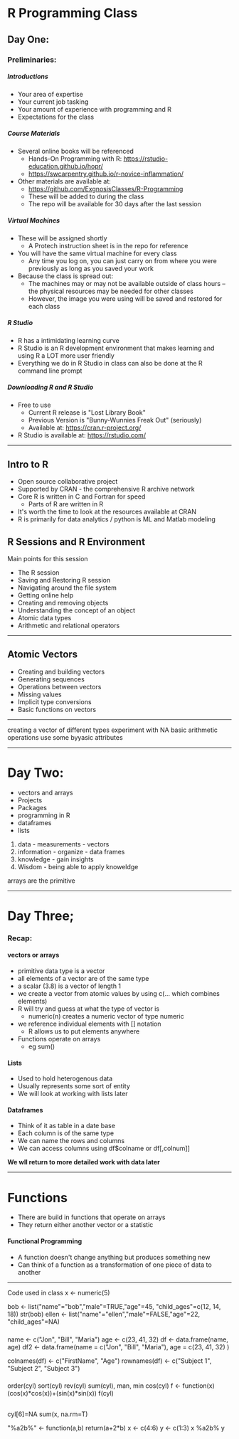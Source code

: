 # R Programming Class
  
  
## Day One:

### Preliminaries:

##### Introductions
* Your area of expertise
* Your current job tasking
* Your amount of experience with programming and R 
* Expectations for the class
  
##### Course Materials
* Several online books will be referenced
  * Hands-On Programming with R: https://rstudio-education.github.io/hopr/
  * https://swcarpentry.github.io/r-novice-inflammation/
* Other materials are available at:
  * https://github.com/ExgnosisClasses/R-Programming
  * These will be added to during the class
  * The repo will be available for 30 days after the last session


##### Virtual Machines
* These will be assigned shortly
  * A Protech instruction sheet is in the repo for reference
* You will have the same virtual machine for every class
  * Any time you log on, you can just carry on from where you were previously as long as you saved your work
* Because the class is spread out:
  * The machines may or may not be available outside
of class hours – the physical resources may be needed for
other classes
  * However, the image you were using will be saved and restored
for each class

##### R Studio
* R has a intimidating learning curve
* R Studio is an R development environment that makes learning and using R a LOT more user friendly
* Everything we do in R Studio in class can also be done at the R command line prompt
  
##### Downloading R and R Studio
* Free to use
  * Current R release is "Lost Library Book"
  * Previous Version is "Bunny-Wunnies Freak Out"  (seriously)
  * Available at: https://cran.r-project.org/
* R Studio is available at: https://rstudio.com/
---


## Intro to R
* Open source collaborative project
* Supported by CRAN - the comprehensive R archive network
* Core R is written in C and Fortran for speed
  * Parts of R are written in R
* It's worth the time to look at the resources available at CRAN
* R is primarily for data analytics / python is ML and Matlab modeling

## R Sessions and R Environment
Main points for this session
* The R session
* Saving and Restoring R session
* Navigating around the file system
* Getting online help
* Creating and removing objects
* Understanding the concept of an object
* Atomic data types
* Arithmetic and relational operators
  
---
## Atomic Vectors
* Creating and building vectors
* Generating sequences
* Operations between vectors
* Missing values
* Implicit type conversions
* Basic functions on vectors

---

creating a vector of different types
experiment with NA
basic arithmetic operations
use some byyasic attributes


---
# Day Two:
* vectors and arrays
* Projects 
* Packages
* programming in R
* dataframes 
* lists

1. data - measurements - vectors
2. information - organize - data frames
3. knowledge - gain insights
4.  Wisdom - being able to apply knoweldge

arrays are the primitive 

-------
# Day Three;
### Recap:
#### vectors or arrays
* primitive data type is a vector
* all elements of a vector are of the same type
* a scalar (3.8) is a vector of length 1
* we create a vector from atomic values by using c(... which combines elements)
* R will try and guess at what the type of vector is
  * numeric(n) creates a numeric vector of type numeric
* we reference individual elements with [] notation
  * R allows us to put elements anywhere
* Functions operate on arrays
  * eg sum()
#### Lists
* Used to hold heterogenous data
* Usually represents some sort of entity
* We will look at working with lists later

#### Dataframes
* Think of it as table in a date base
* Each column is of the same type
* We can name the rows and columns
* We can access columns using df$colname or df[,colnum]]

**We wll return to more detailed work with data later**

---------------

# Functions
* There are build in functions that operate on arrays
* They return either another vector or a statistic 

#### Functional Programming
* A function doesn't change anything but produces something new
* Can think of a function as a transformation of one piece of data to another

-----

Code used in class
x <- numeric(5)

bob <- list("name"="bob","male"=TRUE,"age"=45, "child_ages"=c(12, 14, 18))
str(bob)
ellen <- list("name"="ellen","male"=FALSE,"age"=22, "child_ages"=NA)

###

name <- c("Jon", "Bill", "Maria")
age <- c(23, 41, 32)
df <- data.frame(name, age)
df2 <- data.frame(name = c("Jon", "Bill", "Maria"),
                 age = c(23, 41, 32)
)

colnames(df) <- c("FirstName", "Age")
rownames(df) <- c("Subject 1", "Subject 2", "Subject 3")
###
order(cyl)
sort(cyl)
rev(cyl)
sum(cyl), man, min
cos(cyl)
f <- function(x) (cos(x)*cos(x))+(sin(x)*sin(x))
f(cyl)
##
cyl[6]=NA
sum(x, na.rm=T)

"%a2b%" <- function(a,b) return(a+2*b)
x <- c(4:6)
y <- c(1:3)
x %a2b% y

